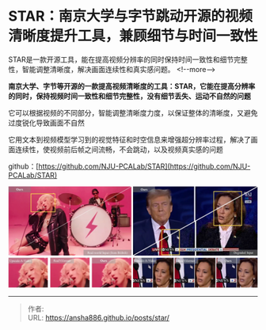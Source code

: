 # STAR：南京大学与字节跳动开源的视频清晰度提升工具，兼顾细节与时间一致性

STAR是一款开源工具，能在提高视频分辨率的同时保持时间一致性和细节完整性，智能调整清晰度，解决画面连续性和真实感问题。
&lt;!--more--&gt;

**南京大学、字节等开源的一款提高视频清晰度的工具：STAR，它能在提高分辨率的同时，保持视频时间一致性和细节完整性，没有细节丢失、运动不自然的问题**

它可以根据视频的不同部分，智能调整清晰度力度，以保证整体的清晰度，又避免过度锐化导致画面不自然

它用文本到视频模型学习到的视觉特征和时空信息来增强超分辨率过程，解决了画面连续性，使视频前后帧之间流畅，不会跳动，以及视频真实感的问题

github：[https://github.com/NJU-PCALab/STAR](https://github.com/NJU-PCALab/STAR)

![](https://raw.githubusercontent.com/ansha886/blog-images/master/STAR1.webp)



---

> 作者:   
> URL: https://ansha886.github.io/posts/star/  

